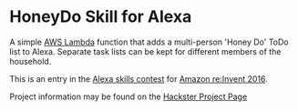 # HoneyDo Skill for Alexa
A simple [AWS Lambda](http://aws.amazon.com/lambda) function that adds a
multi-person 'Honey Do' ToDo list to Alexa. Separate task lists can be kept for
different members of the household.

This is an entry in the 
[Alexa skills contest](https://www.hackster.io/contests/alexa-reinvent) for 
[Amazon re:Invent 2016](https://reinvent.awsevents.com/).

Project information may be found on the 
[Hackster Project Page](https://www.hackster.io/kris-raney/honey-do-0e9a88/embed?use_route=project)
